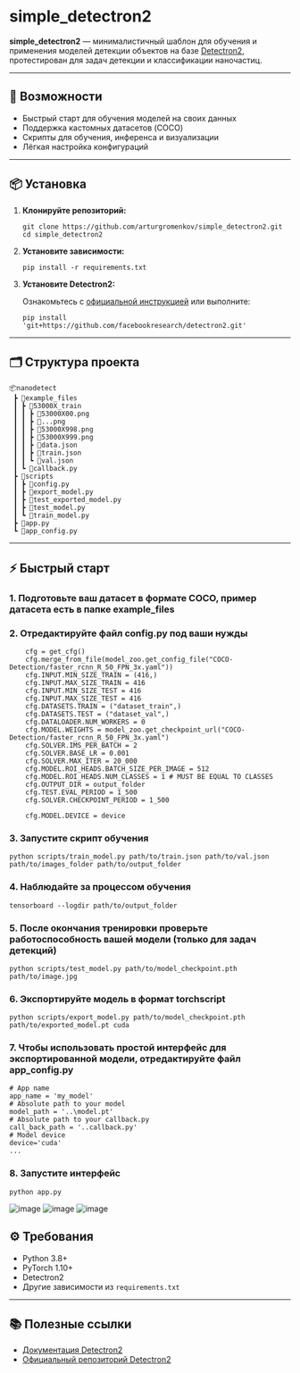 # simple_detectron2

**simple_detectron2** — минималистичный шаблон для обучения и применения моделей детекции объектов на базе [Detectron2](https://github.com/facebookresearch/detectron2), протестирован для задач детекции и классификации наночастиц.

---

## 🚀 Возможности

- Быстрый старт для обучения моделей на своих данных
- Поддержка кастомных датасетов (COCO)
- Скрипты для обучения, инференса и визуализации
- Лёгкая настройка конфигураций

---

## 📦 Установка

1. **Клонируйте репозиторий:**

    ```
    git clone https://github.com/arturgromenkov/simple_detectron2.git
    cd simple_detectron2
    ```

2. **Установите зависимости:**

    ```
    pip install -r requirements.txt
    ```

3. **Установите Detectron2:**

    Ознакомьтесь с [официальной инструкцией](https://detectron2.readthedocs.io/en/latest/tutorials/install.html) или выполните:

    ```
    pip install 'git+https://github.com/facebookresearch/detectron2.git'
    ```

---

## 🗂️ Структура проекта
```
📦nanodetect
 ┣ 📂example_files
 ┃ ┣ 📂53000X_train
 ┃ ┃ ┣ 📜53000X00.png
 ┃ ┃ ┣ 📜...png
 ┃ ┃ ┣ 📜53000X998.png
 ┃ ┃ ┣ 📜53000X999.png
 ┃ ┃ ┣ 📜data.json
 ┃ ┃ ┣ 📜train.json
 ┃ ┃ ┗ 📜val.json
 ┃ ┗ 📜callback.py
 ┣ 📂scripts
 ┃ ┣ 📜config.py
 ┃ ┣ 📜export_model.py
 ┃ ┣ 📜test_exported_model.py
 ┃ ┣ 📜test_model.py
 ┃ ┗ 📜train_model.py
 ┣ 📜app.py
 ┗ 📜app_config.py
```

---

## ⚡ Быстрый старт

### 1. Подготовьте ваш датасет в формате COCO, пример датасета есть в папке example_files
### 2. Отредактируйте файл config.py под ваши нужды
```
    cfg = get_cfg()
    cfg.merge_from_file(model_zoo.get_config_file("COCO-Detection/faster_rcnn_R_50_FPN_3x.yaml"))
    cfg.INPUT.MIN_SIZE_TRAIN = (416,)
    cfg.INPUT.MAX_SIZE_TRAIN = 416
    cfg.INPUT.MIN_SIZE_TEST = 416
    cfg.INPUT.MAX_SIZE_TEST = 416
    cfg.DATASETS.TRAIN = ("dataset_train",)
    cfg.DATASETS.TEST = ("dataset_val",)
    cfg.DATALOADER.NUM_WORKERS = 0
    cfg.MODEL.WEIGHTS = model_zoo.get_checkpoint_url("COCO-Detection/faster_rcnn_R_50_FPN_3x.yaml")
    cfg.SOLVER.IMS_PER_BATCH = 2
    cfg.SOLVER.BASE_LR = 0.001
    cfg.SOLVER.MAX_ITER = 20_000
    cfg.MODEL.ROI_HEADS.BATCH_SIZE_PER_IMAGE = 512
    cfg.MODEL.ROI_HEADS.NUM_CLASSES = 1 # MUST BE EQUAL TO CLASSES
    cfg.OUTPUT_DIR = output_folder
    cfg.TEST.EVAL_PERIOD = 1_500
    cfg.SOLVER.CHECKPOINT_PERIOD = 1_500

    cfg.MODEL.DEVICE = device
```
### 3. Запустите скрипт обучения
```
python scripts/train_model.py path/to/train.json path/to/val.json path/to/images_folder path/to/output_folder
```
### 4. Наблюдайте за процессом обучения
```
tensorboard --logdir path/to/output_folder
```
### 5. После окончания тренировки проверьте работоспособность вашей модели (только для задач детекций)
```
python scripts/test_model.py path/to/model_checkpoint.pth path/to/image.jpg
```
### 6. Экспортируйте модель в формат torchscript
```
python scripts/export_model.py path/to/model_checkpoint.pth path/to/exported_model.pt cuda
```
### 7. Чтобы использовать простой интерфейс для экспортированной модели, отредактируйте файл app_config.py
```
# App name
app_name = 'my_model'
# Absolute path to your model
model_path = '..\model.pt'
# Absolute path to your callback.py
call_back_path = '..callback.py'
# Model device
device='cuda'
...
```
### 8. Запустите интерфейс
```
python app.py
```
![image](https://github.com/user-attachments/assets/9092b4c6-1ceb-44d5-819b-d5bc39bb7c92)
![image](https://github.com/user-attachments/assets/8a521b2b-aa85-4fbd-8be1-16cfafc5fdd6)
![image](https://github.com/user-attachments/assets/859f3b31-c7a7-4a22-beb4-52fa4dab5bfc)

## ⚙️ Требования

- Python 3.8+
- PyTorch 1.10+
- Detectron2
- Другие зависимости из `requirements.txt`

---

## 📚 Полезные ссылки

- [Документация Detectron2](https://detectron2.readthedocs.io/)
- [Официальный репозиторий Detectron2](https://github.com/facebookresearch/detectron2)
